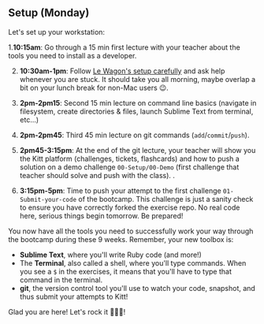 ## Setup (Monday)

Let's set up your workstation:

1.**10:15am**: Go through a 15 min first lecture with your teacher about the tools you need to install as a developer.

2. **10:30am-1pm**: Follow [Le Wagon's setup carefully](https://github.com/lewagon/setup) and ask help whenever you are stuck. It should take you all morning, maybe overlap a bit on your lunch break for non-Mac users 😉.

3. **2pm-2pm15**: Second 15 min lecture on command line basics (navigate in filesystem, create directories & files, launch Sublime Text from terminal, etc...)

4. **2pm-2pm45**: Third 45 min lecture on git commands (`add`/`commit`/`push`).

5. **2pm45-3:15pm**: At the end of the git lecture, your teacher will show you the Kitt platform (challenges, tickets, flashcards) and how to push a solution on a demo challenge `00-Setup/00-Demo` (first challenge that teacher should solve and push with the class).
.

6. **3:15pm-5pm**: Time to push your attempt to the first challenge `01-Submit-your-code` of the bootcamp. This challenge is just a sanity check to ensure you have correctly forked the exercise repo. No real code here, serious things begin tomorrow. Be prepared!

You now have all the tools you need to successfully work your way through the bootcamp during these 9 weeks. Remember, your new toolbox is:

- **Sublime Text**, where you'll write Ruby code (and more!)
- The **Terminal**, also called a shell, where you'll type commands. When you see a `$` in the exercises, it means that you'll have to type that command in the terminal.
- **git**, the version control tool you'll use to watch your code, snapshot, and thus submit your attempts to Kitt!

Glad you are here! Let's rock it 🚀🚀🚀!
